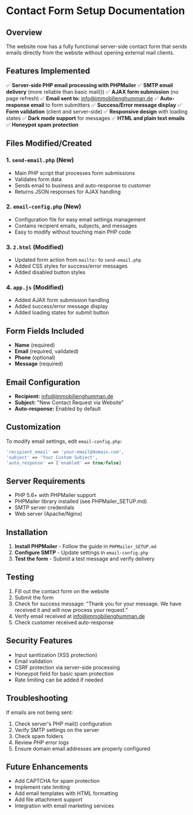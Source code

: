 # Contact Form Setup Documentation

## Overview
The website now has a fully functional server-side contact form that sends emails directly from the website without opening external mail clients.

## Features Implemented
✅ **Server-side PHP email processing with PHPMailer**
✅ **SMTP email delivery** (more reliable than basic mail())
✅ **AJAX form submission** (no page refresh)
✅ **Email sent to:** info@immobilienghumman.de
✅ **Auto-response email** to form submitters
✅ **Success/Error message display**
✅ **Form validation** (client and server-side)
✅ **Responsive design** with loading states
✅ **Dark mode support** for messages
✅ **HTML and plain text emails**
✅ **Honeypot spam protection**

## Files Modified/Created

### 1. `send-email.php` (New)
- Main PHP script that processes form submissions
- Validates form data
- Sends email to business and auto-response to customer
- Returns JSON responses for AJAX handling

### 2. `email-config.php` (New)
- Configuration file for easy email settings management
- Contains recipient emails, subjects, and messages
- Easy to modify without touching main PHP code

### 3. `2.html` (Modified)
- Updated form action from `mailto:` to `send-email.php`
- Added CSS styles for success/error messages
- Added disabled button styles

### 4. `app.js` (Modified)
- Added AJAX form submission handling
- Added success/error message display
- Added loading states for submit button

## Form Fields Included
- **Name** (required)
- **Email** (required, validated)
- **Phone** (optional)
- **Message** (required)

## Email Configuration
- **Recipient:** info@immobilienghumman.de
- **Subject:** "New Contact Request via Website"
- **Auto-response:** Enabled by default

## Customization
To modify email settings, edit `email-config.php`:
```php
'recipient_email' => 'your-email@domain.com',
'subject' => 'Your Custom Subject',
'auto_response' => ['enabled' => true/false]
```

## Server Requirements
- PHP 5.6+ with PHPMailer support
- PHPMailer library installed (see PHPMailer_SETUP.md)
- SMTP server credentials
- Web server (Apache/Nginx)

## Installation
1. **Install PHPMailer** - Follow the guide in `PHPMailer_SETUP.md`
2. **Configure SMTP** - Update settings in `email-config.php`
3. **Test the form** - Submit a test message and verify delivery

## Testing
1. Fill out the contact form on the website
2. Submit the form
3. Check for success message: "Thank you for your message. We have received it and will now process your request."
4. Verify email received at info@immobilienghumman.de
5. Check customer received auto-response

## Security Features
- Input sanitization (XSS protection)
- Email validation
- CSRF protection via server-side processing
- Honeypot field for basic spam protection
- Rate limiting can be added if needed

## Troubleshooting
If emails are not being sent:
1. Check server's PHP mail() configuration
2. Verify SMTP settings on the server
3. Check spam folders
4. Review PHP error logs
5. Ensure domain email addresses are properly configured

## Future Enhancements
- Add CAPTCHA for spam protection
- Implement rate limiting
- Add email templates with HTML formatting
- Add file attachment support
- Integration with email marketing services
